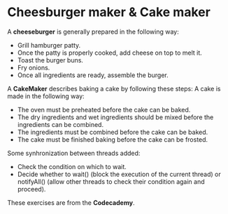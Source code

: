 # Cheesburger maker & Cake maker

A **cheeseburger** is generally prepared in the following way:

* Grill hamburger patty.
* Once the patty is properly cooked, add cheese on top to melt it.
* Toast the burger buns.
* Fry onions.
* Once all ingredients are ready, assemble the burger.

A **CakeMaker** describes baking a cake by following these steps: A cake is made in the following way:

* The oven must be preheated before the cake can be baked.
* The dry ingredients and wet ingredients should be mixed before the ingredients can be combined.
* The ingredients must be combined before the cake can be baked.
* The cake must be finished baking before the cake can be frosted.

Some synhronization between threads added:

* Check the condition on which to wait.
* Decide whether to wait() (block the execution of the current thread) or notifyAll() (allow other threads to check their condition again and proceed).

These exercises are from the **Codecademy**.
